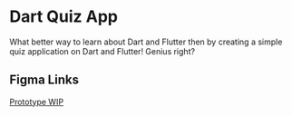# Dart Quiz App

What better way to learn about Dart and Flutter then by creating a simple quiz application on Dart and Flutter! Genius right?

## Figma Links

[Prototype WIP](https://www.figma.com/file/5nlCwcVMonWnTj0nBE14Mo/dart_quiz_app_concept?node-id=0%3A1)
